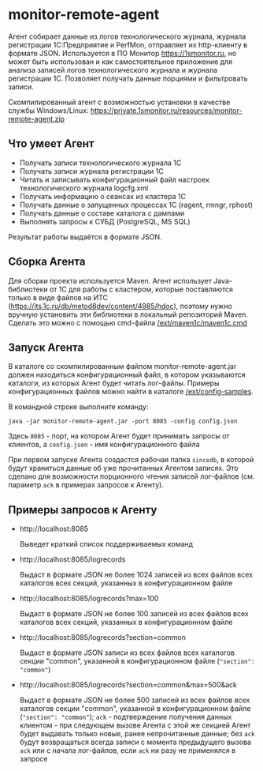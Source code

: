 # monitor-remote-agent

Агент собирает данные из логов технологического журнала, журнала регистрации 1С:Предприятие и PerfMon, отправляет их http-клиенту в формате JSON.
Используется в ПО Монитор https://1smonitor.ru, но может быть использован и как самостоятельное приложение для анализа записей логов технологического журнала и журнала регистрации 1С. Позволяет получать данные порциями и фильтровать записи.

Скомпилированный агент с возможностью установки в качестве службы Windows/Linux: https://private.1smonitor.ru/resources/monitor-remote-agent.zip

## Что умеет Агент

- Получать записи технологического журнала 1С
- Получать записи журнала регистрации 1С
- Читать и записывать конфигурационный файл настроек технологического журнала logcfg.xml
- Получать информацию о сеансах из кластера 1С
- Получать данные о запущенных процессах 1С (ragent, rmngr, rphost)
- Получать данные о составе каталога с дампами
- Выполнять запросы к СУБД (PostgreSQL, MS SQL)

Результат работы выдаётся в формате JSON.

## Сборка Агента

Для сборки проекта используется Maven. Агент использует Java-библиотеки от 1С для работы с кластером, которые поставляются только в виде файлов на ИТС (https://its.1c.ru/db/metod8dev/content/4985/hdoc), поэтому нужно вручную установить эти библиотеки в локальный репозиторий Maven. Сделать это можно с помощью cmd-файла [/ext/maven1c/maven1c.cmd](/ext/maven1c/maven1c.cmd)

## Запуск Агента

В каталоге со скомпилированным файлом monitor-remote-agent.jar должен находиться конфигурационный файл, в котором указываются каталоги, из которых Агент будет читать лог-файлы. Примеры конфигурационных файлов можно найти в каталоге [/ext/config-samples](ext/config-samples).

В командной строке выполните команду:
```
java -jar monitor-remote-agent.jar -port 8085 -config config.json
```

Здесь `8085` - порт, на котором Агент будет принимать запросы от клиентов, а `config.json` - имя конфигурационного файла

При первом запуске Агента создастся рабочая папка `sincedb`, в которой будут храниться данные об уже прочитанных Агентом записях. Это сделано для возможности порционного чтения записей лог-файлов (см. параметр `ack` в примерах запросов к Агенту).

## Примеры запросов к Агенту

- http://localhost:8085

  Выведет краткий список поддерживаемых команд

- http://localhost:8085/logrecords

  Выдаст в формате JSON не более 1024 записей из всех файлов всех каталогов всех секций, указанных в конфигурационном файле

- http://localhost:8085/logrecords?max=100

  Выдаст в формате JSON не более 100 записей из всех файлов всех каталогов всех секций, указанных в конфигурационном файле

- http://localhost:8085/logrecords?section=common

  Выдаст в формате JSON записи из всех файлов всех каталогов секции "common", указанной в конфигурационном файле (`"section": "common"`)

- http://localhost:8085/logrecords?section=common&max=500&ack

  Выдаст в формате JSON не более 500 записей из всех файлов всех каталогов секции "common", указанной в конфигурационном файле (`"section": "common"`); `ack` - подтверждение получения данных клиентом - при следующем вызове Агента с этой же секцией Агент будет выдавать только новые, ранее непрочитанные данные; без `ack` будут возвращаться всегда записи с момента предыдущего вызова `ack` или с начала лог-файлов, если `ack` ни разу не применялся в запросе
